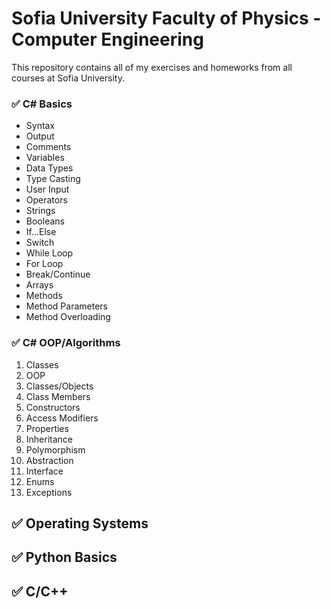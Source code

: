 # Sofia University Faculty of Physics - Computer Engineering 
This repository contains all of my exercises and homeworks from all courses at Sofia University.

### :white_check_mark: C# Basics
  - Syntax
  - Output
  - Comments
  - Variables
  - Data Types
  - Type Casting
  - User Input
  - Operators
  - Strings
  - Booleans
  - If...Else
  - Switch
  - While Loop
  - For Loop
  - Break/Continue
  - Arrays
  - Methods
  - Method Parameters
  - Method Overloading

### :white_check_mark: C# OOP/Algorithms
01. Classes
02. OOP
03. Classes/Objects
04. Class Members
05. Constructors
06. Access Modifiers
07. Properties
08. Inheritance
09. Polymorphism
10. Abstraction
11. Interface
12. Enums
13. Exceptions

## :white_check_mark: Operating Systems

## :white_check_mark: Python Basics 

## :white_check_mark: C/C++
